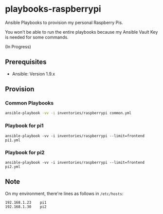 # playbooks-raspberrypi

Ansible Playbooks to provision my personal Raspberry Pis.

You won't be able to run the entire playbooks because my Ansible Vault Key is needed for some commands.

(In Progress)

## Prerequisites

* Ansible: Version 1.9.x

## Provision

### Common Playbooks

```sh
ansible-playbook -vv -i inventories/raspberrypi common.yml
```

### Playbook for pi1

```
ansible-playbook -vv -i inventories/raspberrypi --limit=frontend pi1.yml
```

### Playbook for pi2

```
ansible-playbook -vv -i inventories/raspberrypi --limit=frontend pi2.yml
```

## Note

On my environment, there're lines as follows in `/etc/hosts`:

```
192.168.1.23    pi1
192.168.1.30    pi2
```
